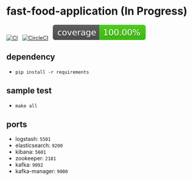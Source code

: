 # fast-food-application (In Progress)
[![CI](https://github.com/sammiee5311/fast-food-application/actions/workflows/CI.yml/badge.svg?branch=main)](https://github.com/sammiee5311/fast-food-application/actions/workflows/CI.yml) &nbsp; [![CircleCI](https://circleci.com/gh/sammiee5311/fast-food-application/tree/main.svg?style=svg)](https://circleci.com/gh/sammiee5311/fast-food-application/tree/main) &nbsp; [![Coverage Status](./django/reports/coverage-badge.svg?dummy=8484744)](./django/reports/index.html)

## dependency
- `pip install -r requirements`

## sample test
- `make all`

## ports
- logstash: `5501`
- elasticsearch: `9200`
- kibana: `5601`
- zookeeper: `2181`
- kafka: `9092`
- kafka-manager: `9000`
